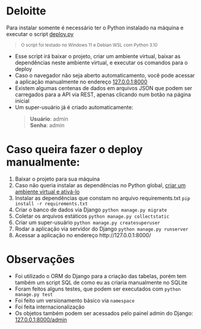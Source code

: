 # Deloitte
Para instalar somente é necessário ter o Python instalado na máquina e executar o script [deploy.py](https://raw.githubusercontent.com/mmanfro/deloitte/main/deploy.py)<br />
> <sup>O script foi testado no Windows 11 e Debian WSL com Python 3.10</sup>

- Esse script irá baixar o projeto, criar um ambiente virtual, baixar as dependências neste ambiente virtual, e executar os comandos para o deploy
- Caso o navegador não seja aberto automaticamento, você pode acessar a aplicação manualmente no endereço [127.0.0.1:8000](http://127.0.0.1:8000/)
- Existem algumas centenas de dados em arquivos JSON que podem ser carregados para a API via REST, apenas clicando num botão na página inicial
- Um super-usuário já é criado automaticamente:
  > **Usuário**: admin<br />
  > **Senha**: admin

# Caso queira fazer o deploy manualmente:
<ol>
  <li>Baixar o projeto para sua máquina</li>
  <li>Caso não queria instalar as dependências no Python global,
  <a href="https://docs.python.org/pt-br/3/library/venv.html">criar um ambiente virtual e ativá-lo</a></li>
  <li>Instalar as dependências que constam no arquivo requirements.txt <code>pip install -r requirements.txt</code></li>
  <li>Criar o banco de dados via Django <code>python manage.py migrate</code></li>
  <li>Coletar os arquivos estáticos <code>python manage.py collectstatic</code></li>  
  <li>Criar um super-usuário <code>python manage.py createsuperuser</code></li>
  <li>Rodar a aplicação via servidor do Django <code>python manage.py runserver</code></li>
  <li>Acessar a aplicação no endereço http://127.0.0.1:8000/</li>
</ol>

# Observações
- Foi utilizado o ORM do Django para a criação das tabelas, porém tem também um script SQL de como eu as criaria manualmente no SQLite
- Foram feitos alguns testes, que podem ser executados com `python manage.py test `
- Foi feito um versionamento básico via `namespace `
- Foi feita internacionalização
- Os objetos também podem ser acessados pelo painel admin do Django: [127.0.0.1:8000/admin](http://127.0.0.1:8000/admin/)
